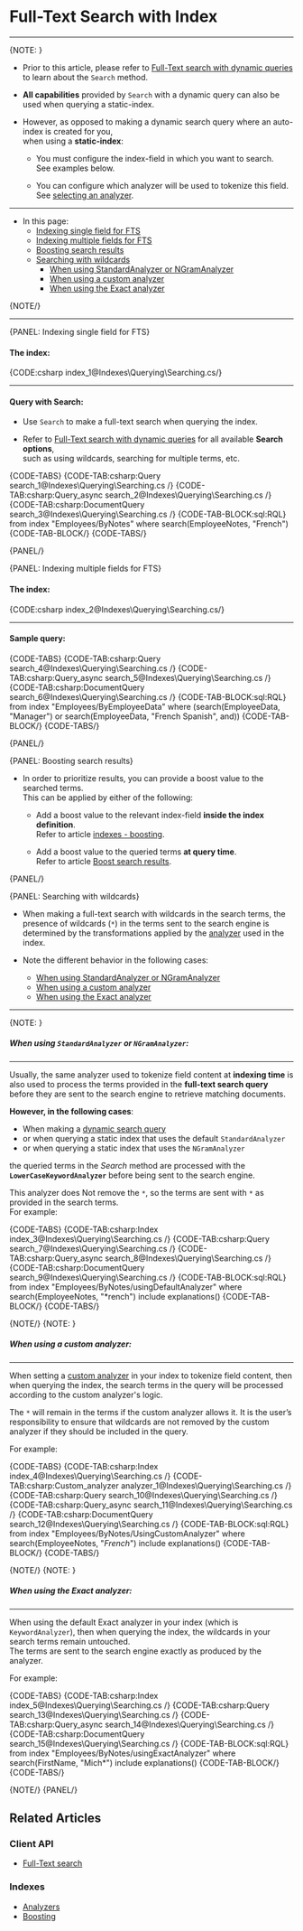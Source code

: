 # Full-Text Search with Index
---

{NOTE: }

* Prior to this article, please refer to [Full-Text search with dynamic queries](../../client-api/session/querying/text-search/full-text-search) to learn about the `Search` method.  

* **All capabilities** provided by `Search` with a dynamic query can also be used when querying a static-index.

* However, as opposed to making a dynamic search query where an auto-index is created for you,  
  when using a **static-index**:  

    * You must configure the index-field in which you want to search.  
      See examples below.  
      
    * You can configure which analyzer will be used to tokenize this field.  
      See [selecting an analyzer](../../indexes/using-analyzers#selecting-an-analyzer-for-a-field).    

---

* In this page:
  * [Indexing single field for FTS](../../indexes/querying/searching#indexing-single-field-for-fts)
  * [Indexing multiple fields for FTS](../../indexes/querying/searching#indexing-multiple-fields-for-fts)
  * [Boosting search results](../../indexes/querying/searching#boosting-search-results)
  * [Searching with wildcards](../../indexes/querying/searching#searching-with-wildcards)
      * [When using StandardAnalyzer or NGramAnalyzer](../../indexes/querying/searching#when-usingor)
      * [When using a custom analyzer](../../indexes/querying/searching#when-using-a-custom-analyzer)
      * [When using the Exact analyzer](../../indexes/querying/searching#when-using-the-exact-analyzer)

{NOTE/}

---

{PANEL: Indexing single field for FTS}

#### The index:

{CODE:csharp index_1@Indexes\Querying\Searching.cs/}

---

#### Query with Search:

* Use `Search` to make a full-text search when querying the index.  

* Refer to [Full-Text search with dynamic queries](../../client-api/session/querying/text-search/full-text-search) for all available **Search options**,  
  such as using wildcards, searching for multiple terms, etc.

{CODE-TABS}
{CODE-TAB:csharp:Query search_1@Indexes\Querying\Searching.cs /}
{CODE-TAB:csharp:Query_async search_2@Indexes\Querying\Searching.cs /}
{CODE-TAB:csharp:DocumentQuery search_3@Indexes\Querying\Searching.cs /}
{CODE-TAB-BLOCK:sql:RQL}
from index "Employees/ByNotes"
where search(EmployeeNotes, "French")
{CODE-TAB-BLOCK/}
{CODE-TABS/}

{PANEL/}

{PANEL: Indexing multiple fields for FTS}

#### The index:

{CODE:csharp index_2@Indexes\Querying\Searching.cs/}

---

#### Sample query:

{CODE-TABS}
{CODE-TAB:csharp:Query search_4@Indexes\Querying\Searching.cs /}
{CODE-TAB:csharp:Query_async search_5@Indexes\Querying\Searching.cs /}
{CODE-TAB:csharp:DocumentQuery search_6@Indexes\Querying\Searching.cs /}
{CODE-TAB-BLOCK:sql:RQL}
from index "Employees/ByEmployeeData"
where (search(EmployeeData, "Manager") or search(EmployeeData, "French Spanish", and))
{CODE-TAB-BLOCK/}
{CODE-TABS/}

{PANEL/}

{PANEL: Boosting search results}

* In order to prioritize results, you can provide a boost value to the searched terms.  
  This can be applied by either of the following:

  * Add a boost value to the relevant index-field **inside the index definition**.  
    Refer to article [indexes - boosting](../../indexes/boosting).

  * Add a boost value to the queried terms **at query time**.  
    Refer to article [Boost search results](../../client-api/session/querying/text-search/boost-search-results).

{PANEL/}

{PANEL: Searching with wildcards}

* When making a full-text search with wildcards in the search terms, 
  the presence of wildcards (`*`) in the terms sent to the search engine is determined by the transformations applied by the
  [analyzer](../../indexes/using-analyzers) used in the index.

* Note the different behavior in the following cases:
  * [When using StandardAnalyzer or NGramAnalyzer](../../indexes/querying/searching#when-usingor)
  * [When using a custom analyzer](../../indexes/querying/searching#when-using-a-custom-analyzer)
  * [When using the Exact analyzer](../../indexes/querying/searching#when-using-the-exact-analyzer)

---

{NOTE: }

##### When using&nbsp;`StandardAnalyzer`&nbsp;or&nbsp;`NGramAnalyzer`:
---

Usually, the same analyzer used to tokenize field content at **indexing time** is also used to process the terms provided in the **full-text search query**
before they are sent to the search engine to retrieve matching documents.

**However, in the following cases**:

* When making a [dynamic search query](../../client-api/session/querying/text-search/full-text-search)
* or when querying a static index that uses the default `StandardAnalyzer`
* or when querying a static index that uses the `NGramAnalyzer`

the queried terms in the _Search_ method are processed with the **`LowerCaseKeywordAnalyzer`** before being sent to the search engine.

This analyzer does Not remove the `*`, so the terms are sent with `*` as provided in the search terms.  
For example:  

{CODE-TABS}
{CODE-TAB:csharp:Index index_3@Indexes\Querying\Searching.cs /}
{CODE-TAB:csharp:Query search_7@Indexes\Querying\Searching.cs /}
{CODE-TAB:csharp:Query_async search_8@Indexes\Querying\Searching.cs /}
{CODE-TAB:csharp:DocumentQuery search_9@Indexes\Querying\Searching.cs /}
{CODE-TAB-BLOCK:sql:RQL}
from index "Employees/ByNotes/usingDefaultAnalyzer"
where search(EmployeeNotes, "*rench")
include explanations()
{CODE-TAB-BLOCK/}
{CODE-TABS/}

{NOTE/}
{NOTE: }

##### When using a custom analyzer:
---

When setting a [custom analyzer](../../indexes/using-analyzers#creating-custom-analyzers) in your index to tokenize field content,
then when querying the index, the search terms in the query will be processed according to the custom analyzer's logic.

The `*` will remain in the terms if the custom analyzer allows it.
It is the user’s responsibility to ensure that wildcards are not removed by the custom analyzer if they should be included in the query.

For example:  

{CODE-TABS}
{CODE-TAB:csharp:Index index_4@Indexes\Querying\Searching.cs /}
{CODE-TAB:csharp:Custom_analyzer analyzer_1@Indexes\Querying\Searching.cs /}
{CODE-TAB:csharp:Query search_10@Indexes\Querying\Searching.cs /}
{CODE-TAB:csharp:Query_async search_11@Indexes\Querying\Searching.cs /}
{CODE-TAB:csharp:DocumentQuery search_12@Indexes\Querying\Searching.cs /}
{CODE-TAB-BLOCK:sql:RQL}
from index "Employees/ByNotes/UsingCustomAnalyzer"
where search(EmployeeNotes, "*French*")
include explanations()
{CODE-TAB-BLOCK/}
{CODE-TABS/}

{NOTE/}
{NOTE: }

##### When using the Exact analyzer:
---

When using the default Exact analyzer in your index (which is `KeywordAnalyzer`),
then when querying the index, the wildcards in your search terms remain untouched.  
The terms are sent to the search engine exactly as produced by the analyzer.

For example:

{CODE-TABS}
{CODE-TAB:csharp:Index index_5@Indexes\Querying\Searching.cs /}
{CODE-TAB:csharp:Query search_13@Indexes\Querying\Searching.cs /}
{CODE-TAB:csharp:Query_async search_14@Indexes\Querying\Searching.cs /}
{CODE-TAB:csharp:DocumentQuery search_15@Indexes\Querying\Searching.cs /}
{CODE-TAB-BLOCK:sql:RQL}
from index "Employees/ByNotes/usingExactAnalyzer"
where search(FirstName, "Mich*")
include explanations()
{CODE-TAB-BLOCK/}
{CODE-TABS/}

{NOTE/}
{PANEL/}

## Related Articles

### Client API

- [Full-Text search](../../client-api/session/querying/text-search/full-text-search)

### Indexes

- [Analyzers](../../indexes/using-analyzers)
- [Boosting](../../indexes/boosting)
